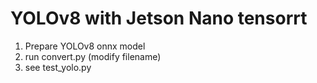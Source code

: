 # YOLOv8 with Jetson Nano tensorrt
1. Prepare YOLOv8 onnx model
2. run convert.py (modify filename)
3. see test_yolo.py

